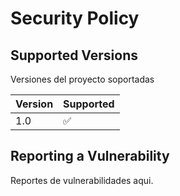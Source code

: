 # Security Policy

## Supported Versions

Versiones del proyecto soportadas

| Version | Supported          |
| ------- |--------------------|
| 1.0     |       ✅           |    
## Reporting a Vulnerability

Reportes de vulnerabilidades aqui.
